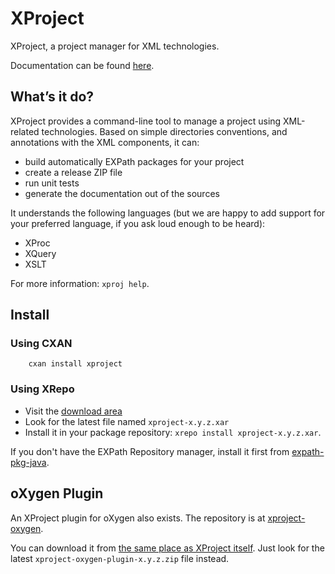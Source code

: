 # XProject

XProject, a project manager for XML technologies.

Documentation can be found [here](http://expath.org/modules/xproject/).


## What’s it do?

XProject provides a command-line tool to manage a project using
XML-related technologies.  Based on simple directories conventions,
and annotations with the XML components, it can:

- build automatically EXPath packages for your project
- create a release ZIP file
- run unit tests
- generate the documentation out of the sources

It understands the following languages (but we are happy to add
support for your preferred language, if you ask loud enough to be
heard):

- XProc
- XQuery
- XSLT

For more information: `xproj help`.


## Install

### Using CXAN

```
    cxan install xproject
```

### Using XRepo

- Visit the [download
area](http://code.google.com/p/expath-pkg/downloads)
- Look for the latest file named `xproject-x.y.z.xar`  
- Install it in your package repository: `xrepo install xproject-x.y.z.xar`.


If you don't have the EXPath Repository manager, install it first from
[expath-pkg-java](https://github.com/fgeorges/expath-pkg-java).


## oXygen Plugin

An XProject plugin for oXygen also exists.  The repository is at
[xproject-oxygen](https://github.com/fgeorges/xproject-oxygen). 

You can download it from [the same place as XProject itself](http://code.google.com/p/expath-pkg/downloads). Just look
for the latest `xproject-oxygen-plugin-x.y.z.zip` file instead.
